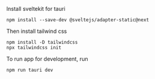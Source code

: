 
Install sveltekit for tauri

```
npm install --save-dev @sveltejs/adapter-static@next
```

Then install tailwind css

```
npm install -D tailwindcss
npx tailwindcss init
```

To run app for development, run

```
npm run tauri dev
```


